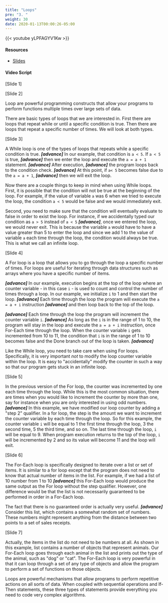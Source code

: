 ```yaml
---
title: "Loops"
pre: "3. "
weight: 30
date: 2020-01-13T00:00:26-05:00
---
```


{{< youtube yLPFAGYV1Kw >}}

#### Resources

* [Slides](/3-cc310/01-review1/03-loops-slides.pptx)

#### Video Script

[Slide 1]

[Slide 2]

Loop are powerful programming constructs that allow your programs to perform functions multiple times over large sets of data.

There are basic types of loops that we are interested in. First there are loops that repeat while or until a specific condition is true. Then there are loops that repeat a specific number of times. We will look at both types.

[Slide 3]

A While loop is one of the types of loops that repeats while a specific condition is true. _**[advance]**_ In our example, that condition is `a < 5`. If `a < 5` is true, _**[advance]**_ then we enter the loop and execute the `a = a + 1` statement. _**[advance]**_ After execution, _**[advance]**_ the program loops back to the condition check. _**[advance]**_ At this point, if `a< 5` becomes false due to the `a = a + 1`, _**[advance]**_ then we will exit the loop.

Now there are a couple things to keep in mind when using While loops.  First, it is possible that the condition will not be true at the beginning of the loop. For example, if the value of variable `a` was 6 when we tried to execute the loop, the condition `a < 5` would be false and we would immediately exit.

Second, you need to make sure that the condition will eventually evaluate to false in order to exist the loop. For instance, if we accidentally typed our condition as `a > 5` instead of `a < 5` _**[advance]**_, once we entered the loop, we would never exit. This is because the variable `a` would have to have a value greater than 5 to enter the loop and since we add 1 to the value of variable `a` each time through the loop, the condition would always be true. This is what we call an infinite loop.

[Slide 4]

A For loop is a loop that allows you to go through the loop a specific number of times. For loops are useful for iterating through data structures such as arrays where you have a specific number of items.

_**[advance]**_ In our example, execution begins at the top of the loop where an counter variable - in this case `i` - is used to count and control the number of times through a loop. In our example, we initialize `i` to 1 and then start the loop. _**[advance]**_ Each time through the loop the program will execute the `a = a + i` instruction _**[advance]**_ and then loop back to the top of the loop.

_**[advance]**_ Each time through the loop the program will increment the counter variable `i`. _**[advance]**_ As long as the `i` is in the range of 1 to 10, the program will stay in the loop and execute the `a = a + i` instruction, once For-Each time through the loop. When the counter variable `i` gets incremented from 10 to 11, the condition that `i` is in the range of 1 to 10 becomes false and the Done branch out of the loop is taken. _**[advance]**_

Like the While loop, you need to take care when using For loops. Specifically, it is very important *not* to modify the loop counter variable within the loop. It is easy to "accidentally" modify the counter in such a way so that our program gets stuck in an infinite loop.

[Slide 5]

In the previous version of the For loop, the counter was incremented by one each time through the loop. While this is the most common situation, there are times when you would like to increment the counter by more than one, say for instance when you are only interested in using odd numbers. _**[advance]**_ In this example, we have modified our loop counter by adding a "step 2" qualifier. In a for loop, the step is the amount we want to increment the counter variable by each time through the loop. So for this example, the counter variable `i` will be equal to 1 the first time through the loop, 3 the second time, 5 the third time, and so on. The last time through the loop, `i` will be equal to 9. When program execution returns to the top of the loop, `i` will be incremented by 2 and so its value will become 11 and the loop will exit.

[Slide 6]

The For-Each loop is specifically designed to iterate over a list or set of items. It is similar to a for loop except that the program does not need to know that actual number of items in the list. For example, if we had a list of 10 number from 1 to 10 _**[advance]**_ this For-Each loop would produce the same output as the For loop without the step qualifier. However, one difference would be that the list is not necessarily guaranteed to be performed in order in a For-Each loop.

The fact that there is no guaranteed order is actually very useful. _**[advance]**_ Consider this list, which contains a somewhat random set of numbers. These numbers might represent anything from the distance between two points to a set of sales receipts.

[Slide 7]

Actually, the items in the list do not need to be numbers at all. As shown in this example, list contains a number of objects that represent animals. Our For-Each loop goes through each animal in the list and prints out the type of the animal, such as "dog" or "cat". The For-Each loop is very powerful in that it can loop through a set of any type of objects and allow the program to perform a set of functions on those objects.

Loops are powerful mechanisms that allow programs to perform repetitive actions on all sorts of data. When coupled with sequential operations and If-Then statements, these three types of statements provide everything you need to code very complex algorithms.
